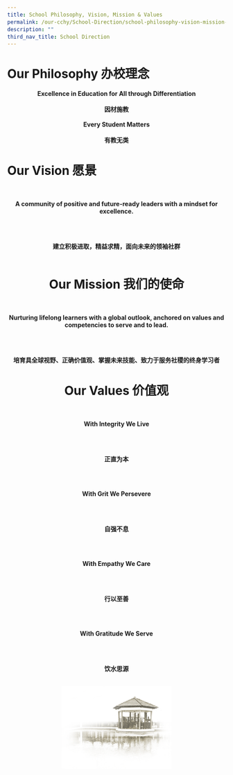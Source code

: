 ```yaml
---
title: School Philosophy, Vision, Mission & Values
permalink: /our-cchy/School-Direction/school-philosophy-vision-mission-n-values
description: ""
third_nav_title: School Direction
---
```

<h1><b>Our Philosophy 办校理念</b></h1>

<center><b>Excellence in Education for All through Differentiation</b></center>
<br><center><b>因材施教</b></center>
<br><center><b>Every Student Matters</b></center>
<br><center><b>有教无类</b></center>

<h1><b>Our Vision 愿景</b></h1>

<br><center><b>A community of positive and future-ready leaders with a mindset for excellence.</b><center></br>

<br><center><b>建立积极进取，精益求精，面向未来的领袖社群</b><center></br>

<h1><b>Our Mission 我们的使命</b></h1>

<br><center><b>Nurturing lifelong learners with a global outlook, anchored on values and competencies to serve and to lead.</b><center></br>

<br><center><b>培育具全球视野、正确价值观、掌握未来技能、致力于服务社稷的终身学习者</b></center>

<h1><b>Our Values 价值观</b></h1>

<br><center><b>With Integrity We Live</b><center></br>

<br><center><b>正直为本</b><center></br>

<br><center><b>With Grit We Persevere</b><center></br>

<br><center><b>自强不息</b><center></br>

<br><center><b>With Empathy We Care</b><center></br>

<br><center><b>行以至善</b><center></br>

<br><center><b>With Gratitude We Serve</b><center></br>

<br><center><b>饮水思源</b><center></br>

<img src="/images/pavilion.png" 
     style="width:50%">